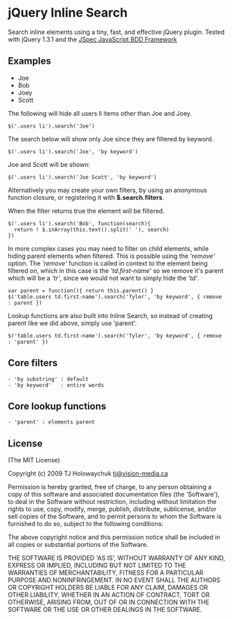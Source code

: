 
# jQuery Inline Search

Search inline elements using a tiny, fast, and effective jQuery plugin.
Tested with jQuery 1.3.1 and the [JSpec JavaScript BDD Framework](http://jspec.info)

## Examples

  <ul class="users">
    <li>Joe</li>
    <li>Bob</li>
    <li>Joey</li>
    <li>Scott</li>
  </ul>
  
The following will hide all users li items
other than Joe and Joey.

    $('.users li').search('Joe')
  
The search below will show only Joe since
they are filtered by keyword.

    $('.users li').search('Joe', 'by keyword')
  
Joe and Scott will be shown:

    $('.users li').search('Joe Scott', 'by keyword')
  
Alternatively you may create your own filters, by
using an anonymous function closure, or registering
it with **$.search.filters**.

When the filter returns true the element will be filtered.

    $('.users li').search('Bob', function(search){
      return ! $.inArray(this.text().split(' '), search)
    })
  
In more complex cases you may need to filter on child elements,
while hiding parent elements when filtered. This is possible using
the _'remove'_ option. The _'remove'_ function is called in context to
the element being filtered on, which in this case is the _'td.first-name'_
so we remove it's parent which will be a _'tr'_, since we would not
want to simply hide the _'td'_.

    var parent = function(){ return this.parent() }
    $('table.users td.first-name').search('Tyler', 'by keyword', { remove : parent })
  
Lookup functions are also built into Inline Search, so instead of creating parent
like we did above, simply use 'parent'.

    $('table.users td.first-name').search('Tyler', 'by keyword', { remove : 'parent' })
  
## Core filters

    - 'by substring' : default
    - 'by keyword'   : entire words
  
## Core lookup functions

    - 'parent' : elements parent

## License 

(The MIT License)

Copyright (c) 2009 TJ Holowaychuk <tj@vision-media.ca>

Permission is hereby granted, free of charge, to any person obtaining
a copy of this software and associated documentation files (the
'Software'), to deal in the Software without restriction, including
without limitation the rights to use, copy, modify, merge, publish,
distribute, sublicense, and/or sell copies of the Software, and to
permit persons to whom the Software is furnished to do so, subject to
the following conditions:

The above copyright notice and this permission notice shall be
included in all copies or substantial portions of the Software.

THE SOFTWARE IS PROVIDED 'AS IS', WITHOUT WARRANTY OF ANY KIND,
EXPRESS OR IMPLIED, INCLUDING BUT NOT LIMITED TO THE WARRANTIES OF
MERCHANTABILITY, FITNESS FOR A PARTICULAR PURPOSE AND NONINFRINGEMENT.
IN NO EVENT SHALL THE AUTHORS OR COPYRIGHT HOLDERS BE LIABLE FOR ANY
CLAIM, DAMAGES OR OTHER LIABILITY, WHETHER IN AN ACTION OF CONTRACT,
TORT OR OTHERWISE, ARISING FROM, OUT OF OR IN CONNECTION WITH THE
SOFTWARE OR THE USE OR OTHER DEALINGS IN THE SOFTWARE.